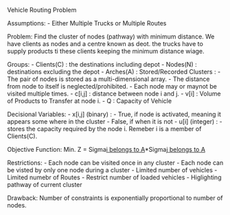 Vehicle Routing Problem

Assumptions:
    - Either Multiple Trucks or Multiple Routes

Problem:
    Find the cluster of nodes (pathway) with minimum distance. We have clients as nodes and a centre known as deot. the trucks have to supply products ti these clients keeping the minimum distance wiage.

Groups:
    - Clients(C) : the destinations including depot
    - Nodes(N) : destinations excluding the depot
    - Arches(A) : Stored/Recorded Clusters :
        - The pair of nodes is stored as a multi-dimensional array.
        - The distance from node to itself is neglected/prohibited.
        - Each node may or maynot be visited multiple times.
    - c[i,j] : distance between node i and j.
    - v[i] : Volume of Products to Transfer at node i.
    - Q : Capacity of Vehicle

Decisional Variables:
    - x[i,j] (binary) :
            - True, if node is activated, meaning it appears some where in the cluster
            - False, if when it is not
    - u[i] (integer) :
            - stores the capacity required by the node i. Remeber i is a member of Clients(C).

Objective Function:
    Min. Z = Sigma[i belongs to A](x[i,j])*Sigma[j belongs to A](c[i,j])

Restrictions:
    - Each node can be visited once in any cluster
    - Each node can be visted by only one node during a cluster
    - Limited number of vehicles
    - Limited numebr of Routes
    - Restrict number of loaded vehicles
    - Higlighting pathway of current cluster

Drawback:
    Number of constraints is exponentially proportional to number of nodes.
